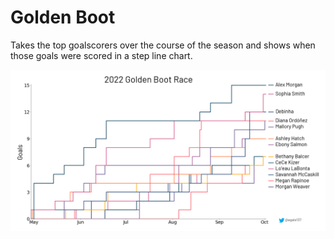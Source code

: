 # Golden Boot

Takes the top goalscorers over the course of the season and shows when those
goals were scored in a step line chart.

![Golden boot race](golden_boot.png)